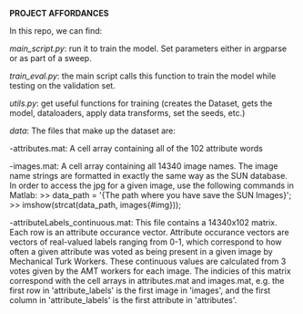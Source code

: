 **PROJECT AFFORDANCES**

In this repo, we can find:

*main_script.py*: run it to train the model. Set parameters either in argparse or as part of a sweep.

*train_eval.py*: the main script calls this function to train the model while testing on the validation set.

*utils.py*: get useful functions for training (creates the Dataset, gets the model, dataloaders, apply data transforms, set the seeds, etc.)

*data*: The files that make up the dataset are:

-attributes.mat: A cell array containing all of the 102 attribute words 

-images.mat: A cell array containing all 14340 image names. 
		The image name strings are formatted in exactly the same way as the
		SUN database. In order to access the jpg for a given image, use the 
		following commands in Matlab:
			>> data_path = '{The path where you have save the SUN Images}';
			>> imshow(strcat(data_path, images{#img}));

-attributeLabels_continuous.mat: This file contains a 14340x102 matrix. 
				Each row is an attribute occurance vector. 
				Attribute occurance vectors are vectors of real-valued labels
				ranging from 0-1, which correspond to how often a given
				attribute was voted as being present in a given image
				by Mechanical Turk Workers. These continuous values are 
				calculated from 3 votes given by the AMT workers for each
				image.
				The indicies of this matrix correspond with the cell arrays
				in attributes.mat and images.mat, e.g. the first row
				in 'attribute_labels' is the first image in 'images', and
				the first column in 'attribute_labels' is the first attribute
				in 'attributes'.
